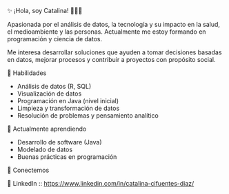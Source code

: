 ✨ ¡Hola, soy Catalina! 👩‍💻🌱

Apasionada por el análisis de datos, la tecnología y su impacto en la salud, el medioambiente y las personas. Actualmente me estoy formando en programación y ciencia de datos.

Me interesa desarrollar soluciones que ayuden a tomar decisiones basadas en datos, mejorar procesos y contribuir a proyectos con propósito social.

🚀 Habilidades
- Análisis de datos (R, SQL)
- Visualización de datos
- Programación en Java (nivel inicial)
- Limpieza y transformación de datos
- Resolución de problemas y pensamiento analítico

🌱 Actualmente aprendiendo
- Desarrollo de software (Java)
- Modelado de datos 
- Buenas prácticas en programación

🤝 Conectemos

💼 LinkedIn :: https://www.linkedin.com/in/catalina-cifuentes-diaz/


